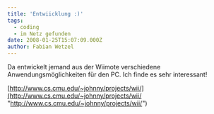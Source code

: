 ```yaml
---
title: 'Entwiicklung :)'
tags:
  - coding
  - im Netz gefunden
date: 2008-01-25T15:07:09.000Z
author: Fabian Wetzel
---
```


Da entwickelt jemand aus der Wiimote verschiedene Anwendungsmöglichkeiten für den PC. Ich finde es sehr interessant!

[http://www.cs.cmu.edu/~johnny/projects/wii/](http://www.cs.cmu.edu/~johnny/projects/wii/ "http://www.cs.cmu.edu/~johnny/projects/wii/")


